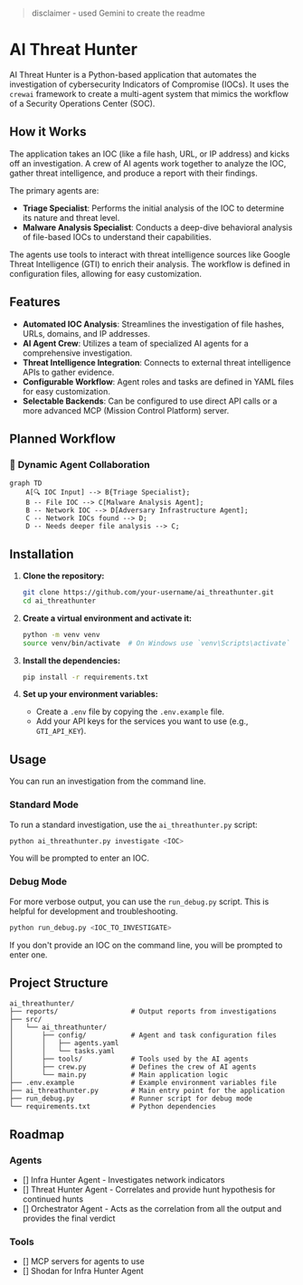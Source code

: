 > disclaimer - used Gemini to create the readme

# AI Threat Hunter

AI Threat Hunter is a Python-based application that automates the investigation of cybersecurity Indicators of Compromise (IOCs). It uses the `crewai` framework to create a multi-agent system that mimics the workflow of a Security Operations Center (SOC).

## How it Works

The application takes an IOC (like a file hash, URL, or IP address) and kicks off an investigation. A crew of AI agents work together to analyze the IOC, gather threat intelligence, and produce a report with their findings.

The primary agents are:
- **Triage Specialist**: Performs the initial analysis of the IOC to determine its nature and threat level.
- **Malware Analysis Specialist**: Conducts a deep-dive behavioral analysis of file-based IOCs to understand their capabilities.

The agents use tools to interact with threat intelligence sources like Google Threat Intelligence (GTI) to enrich their analysis. The workflow is defined in configuration files, allowing for easy customization.

## Features

- **Automated IOC Analysis**: Streamlines the investigation of file hashes, URLs, domains, and IP addresses.
- **AI Agent Crew**: Utilizes a team of specialized AI agents for a comprehensive investigation.
- **Threat Intelligence Integration**: Connects to external threat intelligence APIs to gather evidence.
- **Configurable Workflow**: Agent roles and tasks are defined in YAML files for easy customization.
- **Selectable Backends**: Can be configured to use direct API calls or a more advanced MCP (Mission Control Platform) server.

## Planned Workflow

### 🔄 **Dynamic Agent Collaboration**

```mermaid
graph TD
    A[🔍 IOC Input] --> B{Triage Specialist};
    B -- File IOC --> C[Malware Analysis Agent];
    B -- Network IOC --> D[Adversary Infrastructure Agent];
    C -- Network IOCs found --> D;
    D -- Needs deeper file analysis --> C;
```

## Installation

1.  **Clone the repository:**
    ```bash
    git clone https://github.com/your-username/ai_threathunter.git
    cd ai_threathunter
    ```

2.  **Create a virtual environment and activate it:**
    ```bash
    python -m venv venv
    source venv/bin/activate  # On Windows use `venv\Scripts\activate`
    ```

3.  **Install the dependencies:**
    ```bash
    pip install -r requirements.txt
    ```

4.  **Set up your environment variables:**
    - Create a `.env` file by copying the `.env.example` file.
    - Add your API keys for the services you want to use (e.g., `GTI_API_KEY`).

## Usage

You can run an investigation from the command line.

### Standard Mode

To run a standard investigation, use the `ai_threathunter.py` script:

```bash
python ai_threathunter.py investigate <IOC>
```
You will be prompted to enter an IOC.

### Debug Mode

For more verbose output, you can use the `run_debug.py` script. This is helpful for development and troubleshooting.

```bash
python run_debug.py <IOC_TO_INVESTIGATE>
```
If you don't provide an IOC on the command line, you will be prompted to enter one.

## Project Structure

```
ai_threathunter/
├── reports/                  # Output reports from investigations
├── src/
│   └── ai_threathunter/
│       ├── config/           # Agent and task configuration files
│       │   ├── agents.yaml
│       │   └── tasks.yaml
│       ├── tools/            # Tools used by the AI agents
│       ├── crew.py           # Defines the crew of AI agents
│       └── main.py           # Main application logic
├── .env.example              # Example environment variables file
├── ai_threathunter.py        # Main entry point for the application
├── run_debug.py              # Runner script for debug mode
└── requirements.txt          # Python dependencies
```

## Roadmap

### Agents
- [] Infra Hunter Agent - Investigates network indicators
- [] Threat Hunter Agent - Correlates and provide hunt hypothesis for continued hunts
- [] Orchestrator Agent - Acts as the correlation from all the output and provides the final verdict

### Tools
- [] MCP servers for agents to use 
- [] Shodan for Infra Hunter Agent
